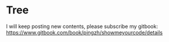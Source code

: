 # Tree

I will keep posting new contents, please subscribe my gitbook: https://www.gitbook.com/book/pingzh/showmeyourcode/details



